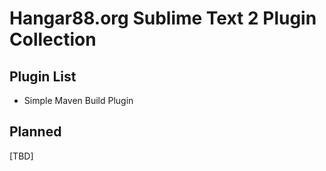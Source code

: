 # Hangar88.org Sublime Text 2 Plugin Collection


## Plugin List
 * Simple Maven Build Plugin


## Planned 
 [TBD]